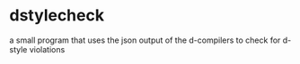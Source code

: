 dstylecheck
===========

a small program that uses the json output of the d-compilers to check for d-style violations
